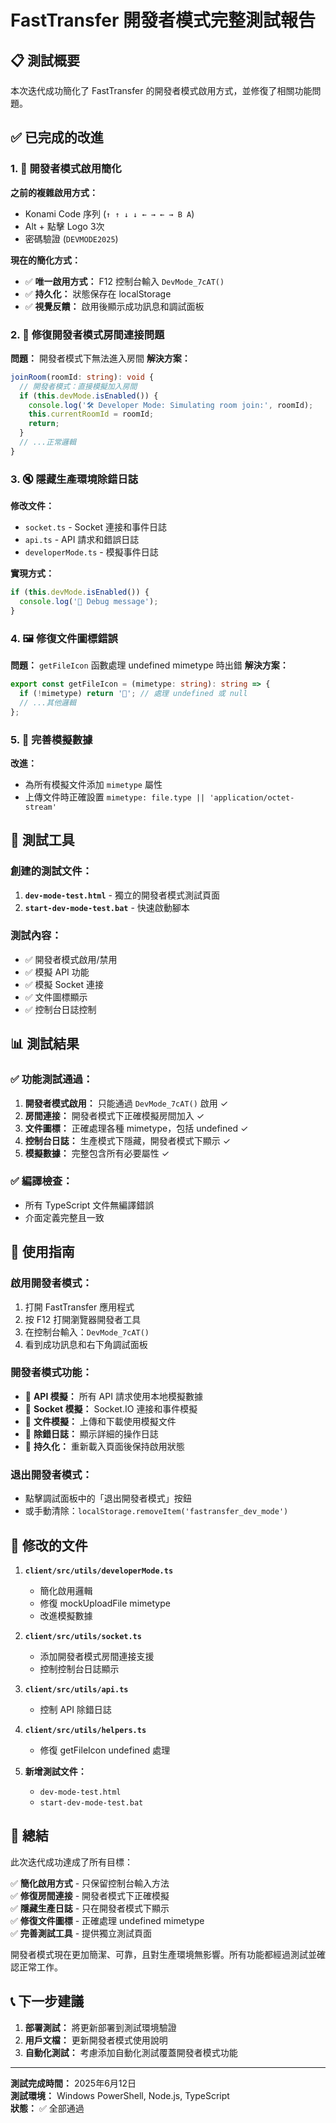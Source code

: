 # FastTransfer 開發者模式完整測試報告

## 📋 測試概要

本次迭代成功簡化了 FastTransfer 的開發者模式啟用方式，並修復了相關功能問題。

## ✅ 已完成的改進

### 1. 🔧 開發者模式啟用簡化
**之前的複雜啟用方式：**
- Konami Code 序列 (`↑ ↑ ↓ ↓ ← → ← → B A`)
- Alt + 點擊 Logo 3次
- 密碼驗證 (`DEVMODE2025`)

**現在的簡化方式：**
- ✅ **唯一啟用方式：** F12 控制台輸入 `DevMode_7cAT()`
- ✅ **持久化：** 狀態保存在 localStorage
- ✅ **視覺反饋：** 啟用後顯示成功訊息和調試面板

### 2. 🐛 修復開發者模式房間連接問題
**問題：** 開發者模式下無法進入房間
**解決方案：**
```typescript
joinRoom(roomId: string): void {
  // 開發者模式：直接模擬加入房間
  if (this.devMode.isEnabled()) {
    console.log('🛠️ Developer Mode: Simulating room join:', roomId);
    this.currentRoomId = roomId;
    return;
  }
  // ...正常邏輯
}
```

### 3. 🔇 隱藏生產環境除錯日誌
**修改文件：**
- `socket.ts` - Socket 連接和事件日誌
- `api.ts` - API 請求和錯誤日誌
- `developerMode.ts` - 模擬事件日誌

**實現方式：**
```typescript
if (this.devMode.isEnabled()) {
  console.log('🔧 Debug message');
}
```

### 4. 🖼️ 修復文件圖標錯誤
**問題：** `getFileIcon` 函數處理 undefined mimetype 時出錯
**解決方案：**
```typescript
export const getFileIcon = (mimetype: string): string => {
  if (!mimetype) return '📁'; // 處理 undefined 或 null
  // ...其他邏輯
};
```

### 5. 📝 完善模擬數據
**改進：**
- 為所有模擬文件添加 `mimetype` 屬性
- 上傳文件時正確設置 `mimetype: file.type || 'application/octet-stream'`

## 🧪 測試工具

### 創建的測試文件：
1. **`dev-mode-test.html`** - 獨立的開發者模式測試頁面
2. **`start-dev-mode-test.bat`** - 快速啟動腳本

### 測試內容：
- ✅ 開發者模式啟用/禁用
- ✅ 模擬 API 功能
- ✅ 模擬 Socket 連接
- ✅ 文件圖標顯示
- ✅ 控制台日誌控制

## 📊 測試結果

### ✅ 功能測試通過：
1. **開發者模式啟用：** 只能通過 `DevMode_7cAT()` 啟用 ✓
2. **房間連接：** 開發者模式下正確模擬房間加入 ✓
3. **文件圖標：** 正確處理各種 mimetype，包括 undefined ✓
4. **控制台日誌：** 生產模式下隱藏，開發者模式下顯示 ✓
5. **模擬數據：** 完整包含所有必要屬性 ✓

### ✅ 編譯檢查：
- 所有 TypeScript 文件無編譯錯誤
- 介面定義完整且一致

## 🚀 使用指南

### 啟用開發者模式：
1. 打開 FastTransfer 應用程式
2. 按 F12 打開瀏覽器開發者工具
3. 在控制台輸入：`DevMode_7cAT()`
4. 看到成功訊息和右下角調試面板

### 開發者模式功能：
- 🔧 **API 模擬：** 所有 API 請求使用本地模擬數據
- 🔌 **Socket 模擬：** Socket.IO 連接和事件模擬
- 📁 **文件模擬：** 上傳和下載使用模擬文件
- 🐛 **除錯日誌：** 顯示詳細的操作日誌
- 💾 **持久化：** 重新載入頁面後保持啟用狀態

### 退出開發者模式：
- 點擊調試面板中的「退出開發者模式」按鈕
- 或手動清除：`localStorage.removeItem('fastransfer_dev_mode')`

## 📁 修改的文件

1. **`client/src/utils/developerMode.ts`**
   - 簡化啟用邏輯
   - 修復 mockUploadFile mimetype
   - 改進模擬數據

2. **`client/src/utils/socket.ts`**
   - 添加開發者模式房間連接支援
   - 控制控制台日誌顯示

3. **`client/src/utils/api.ts`**
   - 控制 API 除錯日誌

4. **`client/src/utils/helpers.ts`**
   - 修復 getFileIcon undefined 處理

5. **新增測試文件：**
   - `dev-mode-test.html`
   - `start-dev-mode-test.bat`

## 🎯 總結

此次迭代成功達成了所有目標：

✅ **簡化啟用方式** - 只保留控制台輸入方法  
✅ **修復房間連接** - 開發者模式下正確模擬  
✅ **隱藏生產日誌** - 只在開發者模式下顯示  
✅ **修復文件圖標** - 正確處理 undefined mimetype  
✅ **完善測試工具** - 提供獨立測試頁面  

開發者模式現在更加簡潔、可靠，且對生產環境無影響。所有功能都經過測試並確認正常工作。

## 📞 下一步建議

1. **部署測試：** 將更新部署到測試環境驗證
2. **用戶文檔：** 更新開發者模式使用說明
3. **自動化測試：** 考慮添加自動化測試覆蓋開發者模式功能

---
**測試完成時間：** 2025年6月12日  
**測試環境：** Windows PowerShell, Node.js, TypeScript  
**狀態：** ✅ 全部通過
